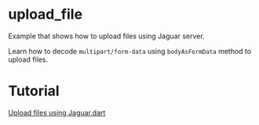 # upload_file

Example that shows how to upload files using Jaguar server.

Learn how to decode `multipart/form-data` using `bodyAsFormData` method
 to upload files.

# Tutorial

[Upload files using Jaguar.dart](https://medium.com/@tejainece/upload-files-with-jaguar-dart-using-html-form-d98dc5d2e894)